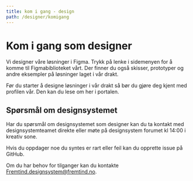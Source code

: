 ```yaml
---
title: kom i gang - design
path: /designer/komigang
---
```


# Kom i gang som designer
Vi designer våre løsninger i Figma. Trykk på lenke i sidemenyen for å komme til Figmabiblioteket vårt. Der finner du også skisser, prototyper og andre eksempler på løsninger laget i vår drakt.

Før du starter å designe løsninger i vår drakt så bør du gjøre deg kjent med profilen vår. Den kan du lese om her i portalen.

## Spørsmål om designsystemet
Har du spørsmål om designsystemet som designer kan du ta kontakt med designsystemteamet direkte eller møte på designsystem forumet kl 14:00 i kreativ sone.

Hvis du oppdager noe du syntes er rart eller feil kan du opprette issue på GitHub.

Om du har behov for tilganger kan du kontakte Fremtind.designsystem@fremtind.no.
